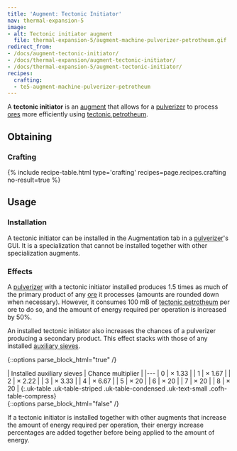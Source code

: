 ```yaml
---
title: 'Augment: Tectonic Initiator'
nav: thermal-expansion-5
image:
- alt: Tectonic initiator augment
  file: thermal-expansion-5/augment-machine-pulverizer-petrotheum.gif
redirect_from:
- /docs/augment-tectonic-initiator/
- /docs/thermal-expansion/augment-tectonic-initiator/
- /docs/thermal-expansion-5/augment-tectonic-initiator/
recipes:
  crafting:
  - te5-augment-machine-pulverizer-petrotheum
---
```


A **tectonic initiator** is an [augment](/docs/1.12/thermal-expansion-5/augments/) that allows for a
[pulverizer](/docs/1.12/thermal-expansion-5/pulverizer/) to process
[ores](/docs/1.12/thermal-expansion-5/pulverizer/#ore-processing) more efficiently using [tectonic
petrotheum](/docs/1.12/thermal-foundation-2/tectonic-petrotheum/).


Obtaining
---------

### Crafting
{% include recipe-table.html type='crafting' recipes=page.recipes.crafting no-result=true %}


Usage
-----

### Installation
A tectonic initiator can be installed in the Augmentation tab in a
[pulverizer](/docs/1.12/thermal-expansion-5/pulverizer/)'s GUI. It is a specialization that cannot be
installed together with other specialization augments.

### Effects
A [pulverizer](/docs/1.12/thermal-expansion-5/pulverizer/) with a tectonic initiator installed produces
1.5 times as much of the primary product of any
[ore](/docs/1.12/thermal-expansion-5/pulverizer/#ore-processing) it processes (amounts are rounded down
when necessary). However, it consumes 100 mB of [tectonic
petrotheum](/docs/1.12/thermal-foundation-2/tectonic-petrotheum/) per ore to do so, and the amount of
energy required per operation is increased by 50%.

An installed tectonic initiator also increases the chances of a pulverizer
producing a secondary product. This effect stacks with those of any installed
[auxiliary sieves](/docs/1.12/thermal-expansion-5/augment-auxiliary-sieve/).

<!--
modifiedChance = 100 - amount * 15 - 25   (minimum is 5)
multiplier = 100 / modifiedChance
-->

{::options parse_block_html="true" /}
<div class="uk-overflow-container">
| Installed auxiliary sieves | Chance multiplier |
|---
| 0 | × 1.33 |
| 1 | × 1.67 |
| 2 | × 2.22 |
| 3 | × 3.33 |
| 4 | × 6.67 |
| 5 | × 20 |
| 6 | × 20 |
| 7 | × 20 |
| 8 | × 20 |
{:.uk-table .uk-table-striped .uk-table-condensed .uk-text-small .cofh-table-compress}
</div>
{::options parse_block_html="false" /}

If a tectonic initiator is installed together with other augments that increase
the amount of energy required per operation, their energy increase percentages
are added together before being applied to the amount of energy.
